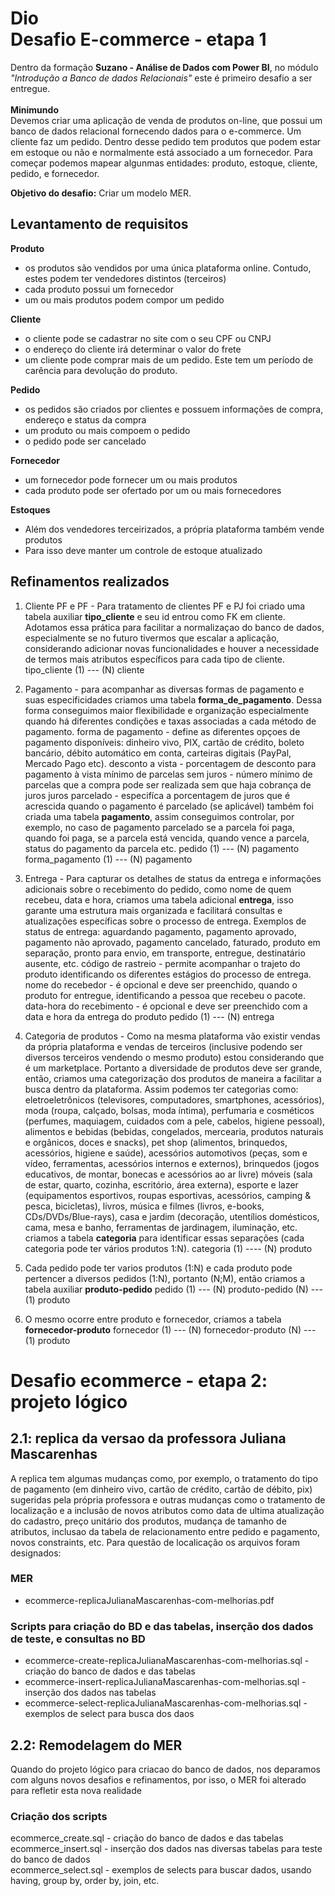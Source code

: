 # Dio <br>Desafio E-commerce - etapa 1
Dentro da formação **Suzano - Análise de Dados com Power BI**, no módulo *"Introdução a Banco de dados Relacionais"* este é primeiro desafio a ser entregue.
<br><br>**Minimundo**<br>
Devemos criar uma aplicação de venda de produtos on-line, que possui um banco de dados relacional fornecendo dados para o e-commerce. Um cliente faz um 
pedido. Dentro desse pedido tem produtos que podem estar em estoque ou não e normalmente está associado a um fornecedor. Para começar podemos mapear
algunmas entidades: produto, estoque, cliente, pedido, e fornecedor.<br>

**Objetivo do desafio:**
Criar um modelo MER.

## Levantamento de requisitos 
**Produto**
- os produtos são vendidos por uma única plataforma online. Contudo, estes podem ter vendedores distintos (terceiros)
- cada produto possui um fornecedor
- um ou mais produtos podem compor um pedido

**Cliente**
- o cliente pode se cadastrar no site com o seu CPF ou CNPJ
- o endereço do cliente irá determinar o valor do frete
- um cliente pode comprar mais de um pedido. Este tem um período de carência para devolução do produto.

**Pedido**
- os pedidos são criados por clientes e possuem informações de compra, endereço e status da compra
- um produto ou mais compoem o pedido
- o pedido pode ser cancelado

**Fornecedor**
- um fornecedor pode fornecer um ou mais produtos
- cada produto pode ser ofertado por um ou mais fornecedores<br>

**Estoques**
- Além dos vendedores terceirizados, a própria plataforma também vende produtos
- Para isso deve manter um controle de estoque atualizado

## Refinamentos realizados
1) Cliente PF e PF - Para tratamento de clientes PF e PJ foi criado uma tabela auxiliar **tipo_cliente** e seu id entrou como FK em cliente. Adotamos essa prática para
   facilitar a normalizaçao do banco de dados, especialmente se no futuro tivermos que escalar a aplicação, considerando adicionar novas funcionalidades e
   houver a necessidade de termos mais atributos específicos para cada tipo de cliente.
   tipo_cliente (1) --- (N) cliente

3) Pagamento - para acompanhar as diversas formas de pagamento e suas especificidades criamos uma tabela **forma_de_pagamento**. Dessa forma conseguimos maior
   flexibilidade e organização especialmente quando há diferentes condições e taxas associadas a cada método de pagamento.
   forma de pagamento - define as diferentes opçoes de pagamento disponíveis: dinheiro vivo, PIX, cartão de crédito, boleto bancário, débito automático em conta, carteiras
   digitais (PayPal, Mercado Pago etc).
   desconto a vista - porcentagem de desconto para pagamento à vista
   mínimo de parcelas sem juros - número mínimo de parcelas que a compra pode ser realizada sem que haja cobrança de juros
   juros parcelado - especifíca a porcentagem de juros que é acrescida quando o pagamento é parcelado (se aplicável)
   também foi criada uma tabela **pagamento**, assim conseguimos controlar, por exemplo, no caso de pagamento parcelado se a parcela foi paga, quando foi paga,
   se a parcela está vencida, quando vence a parcela, status do pagamento da parcela etc.
   pedido (1) --- (N) pagamento
   forma_pagamento (1) --- (N) pagamento
   
4) Entrega - Para capturar os detalhes de status da entrega e informações adicionais sobre o recebimento do pedido, como nome de quem recebeu, data e hora, criamos uma tabela
   adicional **entrega**, isso garante uma estrutura mais organizada e facilitará consultas e atualizações específicas sobre o processo de entrega.
   Exemplos de status de entrega: aguardando pagamento, pagamento aprovado, pagamento não aprovado, pagamento cancelado, faturado, produto em separação, pronto para envio,
   em transporte, entregue, destinatário ausente, etc.
   código de rastreio - permite acompanhar o trajeto do produto identificando os diferentes estágios do processo de entrega.
   nome do recebedor - é opcional e deve ser preenchido, quando o produto for entregue, identificando a pessoa que recebeu o pacote.
   data-hora do recebimento - é opcional e deve ser preenchido com a data e hora da entrega do produto
   pedido (1) --- (N) entrega

5) Categoria de produtos - Como na mesma plataforma vão existir vendas da própria plataforma e vendas de terceiros (inclusive podendo ser diversos terceiros vendendo o
   mesmo produto) estou considerando que é um marketplace. Portanto a diversidade de produtos deve ser grande, então, criamos uma categorização dos produtos de maneira
   a facilitar a busca dentro da plataforma. Assim podemos ter categorias como: eletroeletrônicos (televisores, computadores, smartphones, acessórios), moda (roupa, calçado, bolsas,
   moda íntima), perfumaria e cosméticos (perfumes, maquiagem, cuidados com a pele, cabelos, higiene pessoal), alimentos e bebidas (bebidas, congelados, mercearia, produtos
   naturais e orgânicos, doces e snacks), pet shop (alimentos, brinquedos, acessórios, higiene e saúde), acessórios automotivos (peças, som e vídeo, ferramentas, acessórios
   internos e externos), brinquedos (jogos educativos, de montar, bonecas e acessórios ao ar livre) móveis (sala de estar, quarto, cozinha, escritório, área externa),
   esporte e lazer (equipamentos esportivos, roupas esportivas, acessórios, camping & pesca, bicicletas), livros, música e filmes (livros, e-books, CDs/DVDs/Blue-rays),
   casa e jardim (decoração, utentílios domésticos, cama, mesa e banho, ferramentas de jardinagem, iluminação, etc.
   criamos a tabela **categoria** para identificar essas separações (cada categoria pode ter vários produtos 1:N).
   categoria (1) ---- (N) produto

6) Cada pedido pode ter varios produtos (1:N) e cada produto pode pertencer a diversos pedidos (1:N), portanto (N;M), então criamos a tabela auxiliar **produto-pedido**
   pedido (1) --- (N) produto-pedido (N) --- (1) produto
   
8) O mesmo ocorre entre produto e fornecedor, criamos a tabela **fornecedor-produto**
   fornecedor (1) --- (N) fornecedor-produto (N) --- (1) produto
   
# Desafio ecommerce - etapa 2: projeto lógico
## 2.1: replica da versao da professora Juliana Mascarenhas 
A replica tem algumas mudanças como, por exemplo, o tratamento do tipo de pagamento (em dinheiro vivo, cartão de crédito, cartão de débito, pix) sugeridas pela própria professora e outras mudanças como o tratamento de localização e a inclusão de novos atributos como data de ultima atualização do cadastro, preço unitário dos produtos, mudança de tamanho de atributos, inclusao da tabela de relacionamento entre pedido e pagamento, novos constraints, etc.
Para questão de localicação os arquivos foram designados:
### MER 
- ecommerce-replicaJulianaMascarenhas-com-melhorias.pdf
### Scripts para criação do BD e das tabelas, inserção dos dados de teste, e consultas no BD
- ecommerce-create-replicaJulianaMascarenhas-com-melhorias.sql  - criação do banco de dados e das tabelas<br>
- ecommerce-insert-replicaJulianaMascarenhas-com-melhorias.sql  - inserção dos dados nas tabelas <br>
- ecommerce-select-replicaJulianaMascarenhas-com-melhorias.sql  - exemplos de select para busca dos daos

## 2.2: Remodelagem do MER
Quando do projeto lógico para criacao do banco de dados, nos deparamos com alguns novos desafios e refinamentos, por isso, o MER foi alterado para refletir esta nova realidade
### Criação dos scripts 
ecommerce_create.sql - criação do banco de dados e das tabelas<br>
ecommerce_insert.sql - inserção dos dados nas diversas tabelas para teste do banco de dados<br>
ecommerce_select.sql - exemplos de selects para buscar dados, usando having, group by, order by, join, etc.
